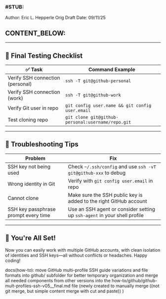 ### #STUB: 

Author: Eric L. Hepperle
Orig Draft Date:
09/11/25


## CONTENT_BELOW: ##

---



## 🧪 Final Testing Checklist

| ✅ Task                           | Command Example                                   |
| -------------------------------- | ------------------------------------------------- |
| Verify SSH connection (personal) | `ssh -T git@github-personal`                      |
| Verify SSH connection (work)     | `ssh -T git@github-work`                          |
| Verify Git user in repo          | `git config user.name && git config user.email`   |
| Test cloning repo                | `git clone git@github-personal:username/repo.git` |

---

## 🧹 Troubleshooting Tips

| Problem                              | Fix                                                                       |
| ------------------------------------ | ------------------------------------------------------------------------- |
| SSH key not being used               | Check `~/.ssh/config` and use `ssh -vT git@github-xxx` to debug           |
| Wrong identity in Git                | Verify with `git config user.email` in repo                               |
| Cannot clone                         | Make sure the SSH public key is added to the right GitHub account         |
| SSH key passphrase prompt every time | Use an SSH agent or consider setting up `ssh-agent` in your shell profile |

---

## 🎉 You're All Set!

Now you can easily work with multiple GitHub accounts, with clean isolation of identities and SSH keys—all without conflicts or headaches. Happy coding!


docs(how-to): move GitHub multi-profile SSH guide variations and file formats into github/ subfolder for better temporary organization and merge all needed components from other versions into the how-to/github/github-mult-profiles-ssh-v05__final.md file (newly created to manually merge ((not git merge, but simple content merge with cut and paste)) )